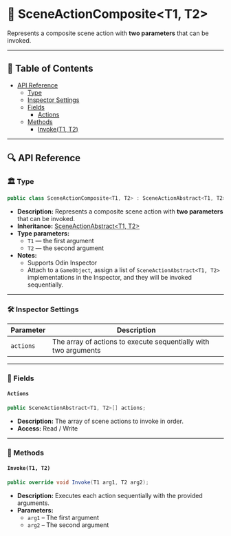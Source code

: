 # 🧩 SceneActionComposite&lt;T1, T2&gt;

Represents a composite scene action with <b>two parameters</b> that can be invoked.

---

## 📑 Table of Contents

- [API Reference](#-api-reference)
    - [Type](#-type)
    - [Inspector Settings](#-inspector-settings)
    - [Fields](#-fields)
        - [Actions](#actions)
    - [Methods](#-methods)
        - [Invoke(T1, T2)](#invoket1-t2)

---

## 🔍 API Reference

### 🏛️ Type <div id="-type"></div>

```csharp
public class SceneActionComposite<T1, T2> : SceneActionAbstract<T1, T2>
```

- **Description:** Represents a composite scene action with <b>two parameters</b> that can be invoked.
- **Inheritance:** [SceneActionAbstract&lt;T1, T2&gt;](SceneActionAbstract%602.md)
- **Type parameters:**
    - `T1` — the first argument
    - `T2` — the second argument
- **Notes:**
    - Supports Odin Inspector
    - Attach to a `GameObject`, assign a list of `SceneActionAbstract<T1, T2>` implementations in the Inspector, and
      they will be invoked sequentially.

---

### 🛠 Inspector Settings

| Parameter | Description                                                     |
|-----------|-----------------------------------------------------------------|
| `actions` | The array of actions to execute sequentially with two arguments |

---

### 🧱 Fields

#### `Actions`

```csharp
public SceneActionAbstract<T1, T2>[] actions;
```

- **Description:** The array of scene actions to invoke in order.
- **Access:** Read / Write

---

### 🏹 Methods

#### `Invoke(T1, T2)`

```csharp
public override void Invoke(T1 arg1, T2 arg2);
```

- **Description:** Executes each action sequentially with the provided arguments.
- **Parameters:**
    - `arg1` – The first argument
    - `arg2` – The second argument